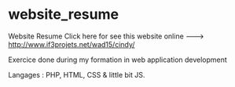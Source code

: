 # website_resume
Website Resume 
Click here for see this website online ---> http://www.if3projets.net/wad15/cindy/

Exercice done during my formation in web application development 

Langages : PHP, HTML,  CSS & little bit JS. 


